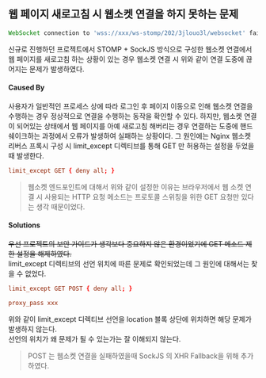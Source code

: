 ## 웹 페이지 새로고침 시 웹소켓 연결을 하지 못하는 문제

```js
WebSocket connection to 'wss://xxx/ws-stomp/202/3jlouo3l/websocket' failed: WebSocket is closed before the connection is established.
```

신규로 진행하던 프로젝트에서 STOMP + SockJS 방식으로 구성한 웹소켓 연결에서 웹 페이지를 새로고침 하는 상황이 있는 경우 웹소켓 연결 시 위와 같이 연결 도중에 끊어지는 문제가 발생하였다.

#### Caused By

사용자가 일반적인 프로세스 상에 따라 로그인 후 페이지 이동으로 인해 웹소켓 연결을 수행하는 경우 정상적으로 연결을 수행하는 동작을 확인할 수 있다. 하지만, 웹소켓 연결이 되어있는 상태에서 웹 페이지를 아예 새로고침 해버리는 경우 연결하는 도중에 핸드쉐이크하는 과정에서 오류가 발생하여 실패하는 상황이다. 그 원인에는 Nginx 웹소켓 리버스 프록시 구성 시 limit_except 디렉티브를 통해 GET 만 허용하는 설정을 두었을 때 발생한다.

```conf
limit_except GET { deny all; }
```

> 웹소켓 엔드포인트에 대해서 위와 같이 설정한 이유는 브라우저에서 웹 소켓 연결 시 사용되는 HTTP 요청 메소드는 프로토콜 스위칭을 위한 GET 요청만 있다는 생각 때문이었다.

#### Solutions

<s>우선 프로젝트의 보안 가이드가 생각보다 중요하지 않은 환경이었기에 GET 메소드 제한 설정을 해제하였다.</s>  
limit_except 디렉티브의 선언 위치에 따른 문제로 확인되었는데 그 원인에 대해서는 찾을 수 없었다.

```conf
limit_except GET POST { deny all; }

proxy_pass xxx
```

위와 같이 limit_except 디렉티브 선언을 location 블록 상단에 위치하면 해당 문제가 발생하지 않는다.  
선언의 위치가 왜 문제가 될 수 있는가는 잘 이해되지 않는다.  

> POST 는 웹소켓 연결을 실패하였을때 SockJS 의 XHR Fallback을 위해 추가하였다.

